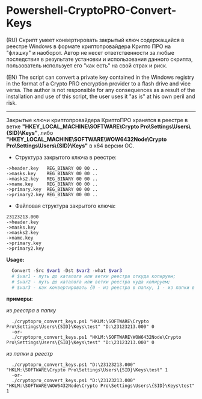 # Powershell-CryptoPRO-Convert-Keys
(RU) Скрипт умеет конвертировать закрытый ключ содержащийся в реестре Windows в формате криптопровайдера Крипто ПРО  на "флэшку" и наоборот. Автор не несет ответственности за любые последствия в результате установки и использования данного скрипта, пользователь использует его "как есть" на свой страх и риск.

(EN) The script can convert a private key contained in the Windows registry in the format of a Crypto PRO encryption provider to a flash drive and vice versa. The author is not responsible for any consequences as a result of the installation and use of this script, the user uses it "as is" at his own peril and risk.

----

Закрытые ключи криптопровайдера КриптоПРО хранятся в реестре в ветке **"HKEY_LOCAL_MACHINE\SOFTWARE\Crypto Pro\Settings\Users\\{SID}\Keys"**, 
либо **"HKEY_LOCAL_MACHINE\SOFTWARE\WOW6432Node\Crypto Pro\Settings\Users\\{SID}\Keys"** в x64 версии ОС. 
* Структура закрытого ключа в реестре:
```
->header.key   REG_BINARY 00 00 ..
->masks.key    REG_BINARY 00 00 ..
->masks2.key   REG_BINARY 00 00 ..
->name.key     REG_BINARY 00 00 ..
->primary.key  REG_BINARY 00 00 ..
->primary2.key REG_BINARY 00 00 ..
```
* Файловая структура закрытого ключа:
```
23123213.000
->header.key
->masks.key
->masks2.key
->name.key
->primary.key
->primary2.key
```

**Usage:** 
```powershell
  Convert -Src $var1 -Dst $var2 -what $var3
  # $var1 - путь до каталога или ветки реестра откуда копируем;
  # $var2 - путь до каталога или ветки реестра куда копируем;
  # $var3 - как конвертировать {0 - из реестра в папку, 1 - из папки в реестр}.
```

**примеры:**
  
  *из реестра в папку*
```
  ./cryptopro_convert_keys.ps1 "HKLM:\SOFTWARE\Crypto Pro\Settings\Users\{SID}\Keys\test" "D:\23123213.000" 0
  -or-
  ./cryptopro_convert_keys.ps1 "HKLM:\SOFTWARE\WOW6432Node\Crypto Pro\Settings\Users\{SID}\Keys\test" "D:\23123213.000" 0
```
  *из папки в реестр*
```
  ./cryptopro_convert_keys.ps1 "D:\23123213.000" "HKLM:\SOFTWARE\Crypto Pro\Settings\Users\{SID}\Keys\test" 1
  -or-
  ./cryptopro_convert_keys.ps1 "D:\23123213.000" "HKLM:\SOFTWARE\WOW6432Node\Crypto Pro\Settings\Users\{SID}\Keys\test" 1
```
